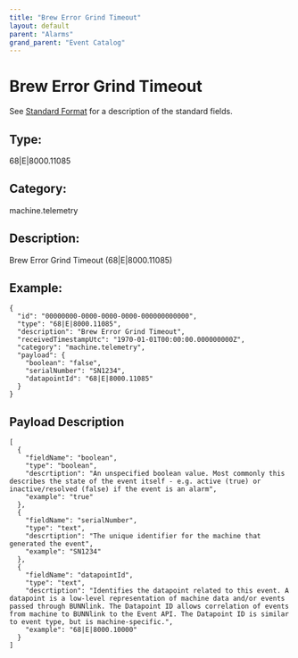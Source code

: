 ```yaml
---
title: "Brew Error Grind Timeout"
layout: default
parent: "Alarms"
grand_parent: "Event Catalog"
---
```


# Brew Error Grind Timeout

See [Standard Format](/event-subscriptions/event-format) for a description of the standard fields.

## Type:

68\|E\|8000.11085

## Category:

machine.telemetry

## Description: 

Brew Error Grind Timeout (68\|E\|8000.11085)

## Example:

```
{
  "id": "00000000-0000-0000-0000-000000000000",
  "type": "68|E|8000.11085",
  "description": "Brew Error Grind Timeout",
  "receivedTimestampUtc": "1970-01-01T00:00:00.000000000Z",
  "category": "machine.telemetry",
  "payload": {
    "boolean": "false",
    "serialNumber": "SN1234",
    "datapointId": "68|E|8000.11085"
  }
}
```

## Payload Description

```
[
  {
    "fieldName": "boolean",
    "type": "boolean",
    "descrtiption": "An unspecified boolean value. Most commonly this describes the state of the event itself - e.g. active (true) or inactive/resolved (false) if the event is an alarm",
    "example": "true"
  },
  {
    "fieldName": "serialNumber",
    "type": "text",
    "descrtiption": "The unique identifier for the machine that generated the event",
    "example": "SN1234"
  },
  {
    "fieldName": "datapointId",
    "type": "text",
    "descrtiption": "Identifies the datapoint related to this event. A datapoint is a low-level representation of machine data and/or events passed through BUNNlink. The Datapoint ID allows correlation of events from machine to BUNNlink to the Event API. The Datapoint ID is similar to event type, but is machine-specific.",
    "example": "68|E|8000.10000"
  }
]
```


